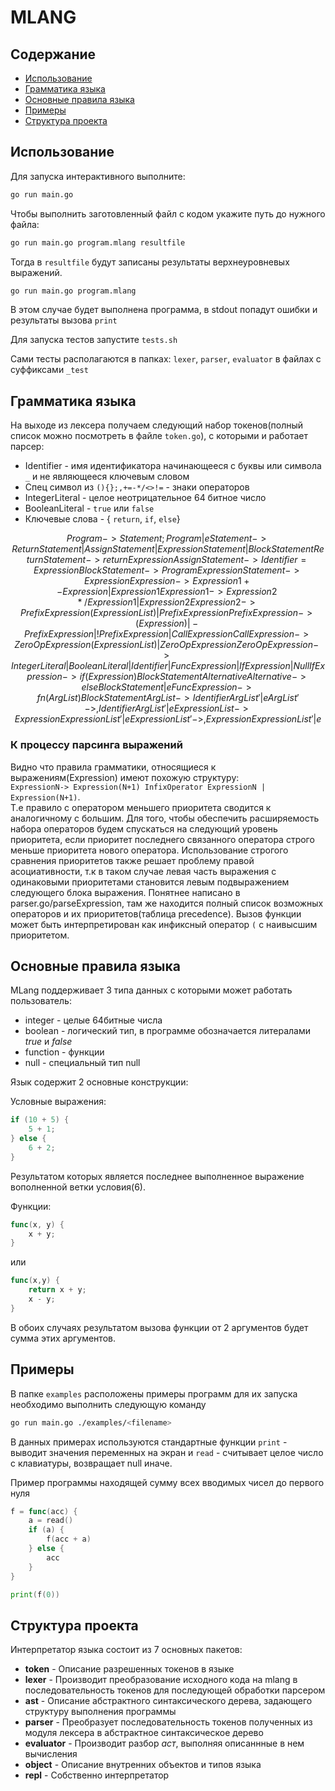# MLANG

## Cодержание
* [Использование](#Использование)
* [Грамматика языка](#Грамматика-языка)
* [Основные правила языка](#Основные-правила-языка)
* [Примеры](#Примеры)
* [Структура проекта](#Cтруктура-проекта)

## Использование
Для запуска интерактивного выполните:
```bash
go run main.go
```

Чтобы выполнить заготовленный файл с кодом укажите путь до нужного файла:
```bash
go run main.go program.mlang resultfile
```

Тогда в `resultfile` будут записаны результаты верхнеуровневых выражений.

```bash
go run main.go program.mlang
```

В этом случае будет выполнена программа, в stdout попадут ошибки и результаты вызова `print`

Для запуска тестов запустите `tests.sh`

Cами тесты располагаются в папках: `lexer`, `parser`, `evaluator` в файлах с суффиксами `_test`

## Грамматика языка

На выходе из лексера получаем следующий набор токенов(полный список можно посмотреть в файле `token.go`), с которыми и работает парсер:  
* Identifier - имя идентификатора начинающееся с буквы или символа `_` и не являющееся ключевым словом
* Спец символ из `(){};,+=-*/<>!=` - знаки операторов
* IntegerLiteral - целое неотрицательное 64 битное число 
* BooleanLiteral - `true` или `false`
* Ключевые слова - { `return`, `if`, `else`}

```math
Program -> Statement;Program|e
Statement -> ReturnStatement|AssignStatement|ExpressionStatement|BlockStatement

ReturnStatement -> return Expression
AssignStatement -> Identifier = Expression
BlockStatement  -> {Program}
ExpressionStatement -> Expression

Expression -> Expression1 +- Expression | Expression1
Expression1 -> Expression2 */ Expression1 | Expression2
Expression2 -> PrefixExpression (ExpressionList) | PrefixExpression
PrefixExpression -> (Expression)|-PrefixExpression|!PrefixExpression|CallExpression
CallExpression -> ZeroOpExpression(ExpressionList) | ZeroOpExpression
ZeroOpExpression -> IntegerLiteral|BooleanLiteral|Identifier|FuncExpression|IfExpression|Null


IfExpression -> if (Expression) BlockStatement Alternative
Alternative -> else BlockStatement|e

FuncExpression -> fn (ArgList) BlockStatement

ArgList -> Identifier ArgList' | e
ArgList' -> ,Identifier ArgList'| e
ExpressionList -> Expression ExpressionList' | e
ExpressionList' -> ,Expression ExpressionList' | e  

```

### К процессу парсинга выражений
Видно что правила грамматики, относящиеся к выражениям(Expression) имеют похожую структуру:   
`ExpressionN-> Expression(N+1) InfixOperator ExpressionN | Expression(N+1)`.  
Т.е правило с оператором меньшего приоритета сводится к аналогичному с большим. Для того, чтобы обеспечить расширяемость набора операторов будем спускаться на следующий уровень приоритета, если приоритет последнего связанного оператора строго меньше приоритета нового оператора. Использование строгого сравнения приоритетов также решает проблему правой асоциативности, т.к  в таком случае левая часть выражения с одинаковыми приоритетами становится левым подвыражением следующего блока выражения. Понятнее написано в parser.go/parseExpression, там же находится полный список возможных операторов и их приоритетов(таблица precedence). Вызов функции может быть интерпретирован как инфиксный оператор `(` c наивысшим приоритетом.

## Основные правила языка

MLang поддерживает 3 типа данных с которыми может работать пользователь:
* integer - целые 64битные числа
* boolean - логический тип, в программе обозначается литералами *true* и *false*
* function - функции
* null - специальный тип null

Язык содержит 2 основные конструкции:

Условные выражения:
```c
if (10 + 5) {
    5 + 1;
} else {
    6 + 2;
}
```
Результатом которых является последнее выполненное выражение вополненной ветки условия(6).

Функции:
```go
func(x, y) {
    x + y;
}
```
или
```go
func(x,y) {
    return x + y;
    x - y;
}
```
В обоих случаях результатом вызова функции от 2 аргументов будет сумма этих аргументов. 

## Примеры

В папке `examples` расположены примеры программ для их запуска необходимо выполнить следующую команду

```bash
go run main.go ./examples/<filename>
```

В данных примерах используются стандартные функции `print` - выводит значения переменных на экран и `read` - считывает целое число с клавиатуры, возвращает null иначе.

Пример программы находящей сумму всех вводимых чисел до первого нуля

```go
f = func(acc) {
    a = read()
    if (a) {
        f(acc + a)
    } else {
        acc
    }
}

print(f(0))
```

## Cтруктура проекта

Интерпретатор языка состоит из 7 основных пакетов:

* **token** - Описание разрешенных токенов в языке
* **lexer** - Производит преобразование исходного кода на mlang в последовательность токенов для последующей обработки парсером
* **ast** - Описание абстрактного синтаксического дерева, задающего структуру выполнения программы
* **parser** - Преобразует последовательность токенов полученных из модуля лексера в абстрактное синтаксическое дерево
* **evaluator** - Производит разбор *аст*, выполняя описаннные в нем вычисления
* **object** - Описание внутренних объектов и типов языка
* **repl** - Собственно интерпретатор
